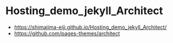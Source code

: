 # Hosting_demo_jekyll_Architect
- https://shimajima-eiji.github.io/Hosting_demo_jekyll_Architect/
- https://github.com/pages-themes/architect
